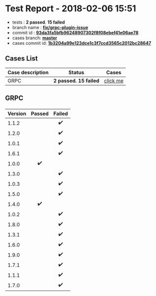 # Test Report - 2018-02-06 15:51

- tests  : **2 passed**. **15 failed**
- branch name : **[fix/grpc-plugin-issue](https://github.com/apache/incubator-skywalking/tree/fix/grpc-plugin-issue)**
- commit id : **[93da3fa5bfb96248907302f8f08ebef41e06ae78](https://github.com/apache/incubator-skywalking/commit/93da3fa5bfb96248907302f8f08ebef41e06ae78)**
- cases branch: **[master](https://github.com/SkywalkingTest/skywalking-autotest-scenarios/tree/master)**
- cases commit id: **[1b3204a99e123dce1c3f7ccd3565c2012bc28647](https://github.com/SkywalkingTest/skywalking-autotest-scenarios/commit/1b3204a99e123dce1c3f7ccd3565c2012bc28647)**

## Cases List

| Case description | Status | Cases|
|:-----|:-----:|:-----:|
|GRPC| **2 passed. 15 failed**| [click me](#grpc) |

## GRPC

### 
|  Version     | Passed | Failed|
|:------------- |:-------:|:-----:|
| 1.1.2  | |:heavy_check_mark:|
| 1.2.0  | |:heavy_check_mark:|
| 1.0.1  | |:heavy_check_mark:|
| 1.6.1  | |:heavy_check_mark:|
| 1.0.0  | :heavy_check_mark:||
| 1.3.0  | |:heavy_check_mark:|
| 1.0.3  | |:heavy_check_mark:|
| 1.5.0  | |:heavy_check_mark:|
| 1.4.0  | :heavy_check_mark:||
| 1.0.2  | |:heavy_check_mark:|
| 1.8.0  | |:heavy_check_mark:|
| 1.3.1  | |:heavy_check_mark:|
| 1.6.0  | |:heavy_check_mark:|
| 1.9.0  | |:heavy_check_mark:|
| 1.7.1  | |:heavy_check_mark:|
| 1.1.1  | |:heavy_check_mark:|
| 1.7.0  | |:heavy_check_mark:|

